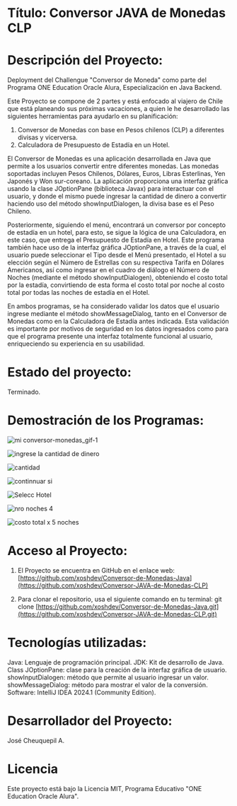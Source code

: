 # Título:  Conversor JAVA de Monedas CLP

# Descripción del Proyecto:

Deployment del Challengue "Conversor de Moneda" como parte del Programa ONE Education Oracle Alura, Especialización en Java Backend.

Este Proyecto se compone de 2 partes y está enfocado al viajero de Chile que está planeando sus próximas vacaciones, a quien le he desarrollado las siguientes herramientas para ayudarlo en su planificación:

1. Conversor de Monedas con base en Pesos chilenos (CLP) a diferentes divisas y vicerversa.
2. Calculadora de Presupuesto de Estadía en un Hotel.

El Conversor de Monedas es una aplicación desarrollada en Java que permite a los usuarios convertir entre diferentes monedas. Las monedas soportadas incluyen Pesos Chilenos, Dólares, Euros, Libras Esterlinas, Yen Japonés y Won sur-coreano. La aplicación proporciona una interfaz gráfica usando la clase JOptionPane (biblioteca Javax) para interactuar con el usuario, y donde el mismo puede ingresar la cantidad de dinero a convertir haciendo uso del método showInputDialogen, la divisa base es el Peso Chileno.

Posteriormente, siguiendo el menú, encontrará un conversor por concepto de estadía en un hotel, para esto, se sigue la lógica de una Calculadora, en este caso, que entrega el Presupuesto de Estadía en Hotel.  Este programa también hace uso de la interfaz gráfica JOptionPane, a través de la cual, el usuario puede seleccionar el Tipo desde el Menú presentado, el Hotel a su elección según el Número de Estrellas con su respectiva Tarifa en Dólares Americanos, así como ingresar en el cuadro de diálogo el Número de Noches (mediante el método showInputDialogen), obteniendo el costo total por la estadía, convirtiendo de esta forma el costo total por noche al costo total por todas las noches de estadía en el Hotel.

En ambos programas, se ha considerado validar los datos que el usuario ingrese mediante el método showMessageDialog, tanto en el Conversor de Monedas como en la Calculadora de Estadía antes indicada.  Esta validación es importante por motivos de seguridad en los datos ingresados como para que el programa presente una interfaz totalmente funcional al usuario, enriqueciendo su experiencia en su usabilidad.


# Estado del proyecto: 
Terminado.

# Demostración de los Programas:

![mi conversor-monedas_gif-1](https://github.com/xoshdev/Conversor-de-Monedas-Java/assets/129232151/2fab280c-c18c-4500-a000-7e8bfc93e38d)

![ingrese la cantidad de dinero](https://github.com/xoshdev/Conversor-de-Monedas-Java/assets/129232151/36fb0d13-cfcf-4ff8-a4ff-a138f6a604a6)

![cantidad](https://github.com/xoshdev/Conversor-de-Monedas-Java/assets/129232151/1ac7a879-638f-4b9a-bbf6-58e8a7982e3e)

![continnuar si](https://github.com/xoshdev/Conversor-de-Monedas-Java/assets/129232151/8c86d80e-aeb7-4559-b2fe-3f85622c1e27)

![Selecc Hotel](https://github.com/xoshdev/Conversor-de-Monedas-Java/assets/129232151/8d86d514-de76-40de-b5cc-f38c61c2aa6e)

![nro noches 4](https://github.com/xoshdev/Conversor-de-Monedas-Java/assets/129232151/ab23f58b-87c7-4909-9f16-8b82c221ad92)

![costo total x 5 noches](https://github.com/xoshdev/Conversor-de-Monedas-Java/assets/129232151/97cd4cdb-8bee-40fb-9dc1-07b9b0e08575)


# Acceso al Proyecto:

1. El Proyecto se encuentra en GitHub en el enlace web: [https://github.com/xoshdev/Conversor-de-Monedas-Java](https://github.com/xoshdev/Conversor-JAVA-de-Monedas-CLP)

2. Para clonar el repositorio, usa el siguiente comando en tu terminal: git clone [https://github.com/xoshdev/Conversor-de-Monedas-Java.git](https://github.com/xoshdev/Conversor-JAVA-de-Monedas-CLP.git)

# Tecnologías utilizadas:

Java: Lenguaje de programación principal.
JDK: Kit de desarrollo de Java.
Class JOptionPane: clase para la creación de la interfaz gráfica de usuario.
showInputDialogen: método que permite al usuario ingresar un valor.
showMessageDialog: método para mostrar el valor de la conversión.
Software: IntelliJ IDEA 2024.1 (Community Edition).

# Desarrollador del Proyecto:

José Cheuquepil A.

# Licencia

Este proyecto está bajo la Licencia MIT, Programa Educativo "ONE Education Oracle Alura".

